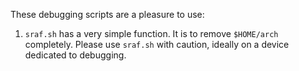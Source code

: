 These debugging scripts are a pleasure to use:

1) `sraf.sh` has a very simple function. It is to remove `$HOME/arch` completely.  Please use `sraf.sh` with caution, ideally on a device dedicated to debugging.
